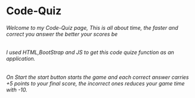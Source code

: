 # Code-Quiz

###### Welcome to my Code-Quiz page, This is all about time, the faster and correct you answer the better your scores be
###### I used HTML,BootStrap and JS to get this code quize function as an application.
###### On Start the start button starts the game and each correct answer carries +5 points to your final score, the incorrect ones reduces your game time with -10.

